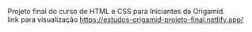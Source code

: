 Projeto final do curso de HTML e CSS para Iniciantes da Origamid. <br>
link para visualização https://estudos-origamid-projeto-final.netlify.app/
